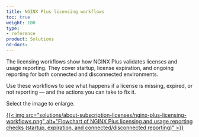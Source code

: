 ```yaml
---
title: NGINX Plus licensing workflows
toc: true
weight: 100
type:
- reference
product: Solutions
nd-docs:
---
```


The licensing workflows show how NGINX Plus validates licenses and usage reporting. They cover startup, license expiration, and ongoing reporting for both connected and disconnected environments.  

Use these workflows to see what happens if a license is missing, expired, or not reporting — and the actions you can take to fix it.

Select the image to enlarge.


[{{< img src="solutions/about-subscription-licenses/nginx-plus-licensing-workflows.png" alt="Flowchart of NGINX Plus licensing and usage reporting checks (startup, expiration, and connected/disconnected reporting)" >}}](../nginx-plus-licensing-workflows.png)